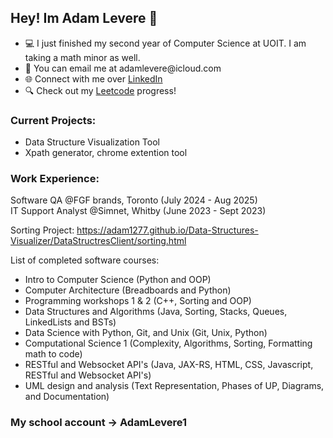 ## Hey! Im Adam Levere 🚀
<ul>
  <li>💻 I just finished my second year of Computer Science at UOIT. I am taking a math minor as well.</li>
  <li>📧 You can email me at adamlevere@icloud.com</li>
  <li>🌐 Connect with me over <a href="https://www.linkedin.com/in/adam-levere-b97770273/">LinkedIn</a></li>
  <li>🔍 Check out my <a href="https://leetcode.com/u/adamlevere/">Leetcode</a> progress!</li>
</ul>

### Current Projects:
- Data Structure Visualization Tool
- Xpath generator, chrome extention tool

### Work Experience:
Software QA @FGF brands, Toronto (July 2024 - Aug 2025) <br> 
IT Support Analyst @Simnet, Whitby (June 2023 - Sept 2023)

Sorting Project:
https://adam1277.github.io/Data-Structures-Visualizer/DataStructresClient/sorting.html


List of completed software courses:
<ul>
  <li>Intro to Computer Science (Python and OOP)</li>
  <li>Computer Architecture (Breadboards and Python)</li>
  <li>Programming workshops 1 & 2 (C++, Sorting and OOP)</li>
  <li>Data Structures and Algorithms (Java, Sorting, Stacks, Queues, LinkedLists and BSTs)</li>
  <li>Data Science with Python, Git, and Unix (Git, Unix, Python)</li>
  <li>Computational Science 1 (Complexity, Algorithms, Sorting, Formatting math to code)</li>
  <li>RESTful and Websocket API's (Java, JAX-RS, HTML, CSS, Javascript, RESTful and Websocket API's)</li>
  <li>UML design and analysis (Text Representation, Phases of UP, Diagrams, and Documentation)</li>
</ul>

### My school account -> AdamLevere1
